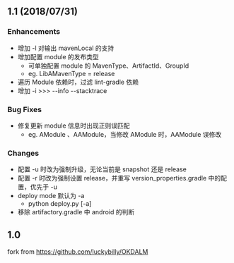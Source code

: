 ## 1.1 (2018/07/31)
### Enhancements
- 增加 -l 对输出 mavenLocal 的支持
- 增加配置 module 的发布类型
  - 可单独配置 module 的 MavenType、ArtifactId、GroupId
  - eg. LibAMavenType = release
- 遍历 Module 依赖时，过滤 lint-gradle 依赖
- 增加 -i >>> --info --stacktrace

### Bug Fixes
- 修复更新 module 信息时出现正则误匹配
  - eg. AModule 、AAModule，当修改 AModule 时，AAModule 误修改

### Changes
- 配置 -u 时改为强制升级，无论当前是 snapshot 还是 release
- 配置 -r 时改为强制设置 release，并重写 version_properties.gradle 中的配置，优先于 -u
- deploy mode 默认为 -a
  - python deploy.py [-a]
- 移除 artifactory.gradle 中 android 的判断

## 1.0 
  fork from https://github.com/luckybilly/OKDALM 
